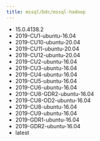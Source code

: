```yaml
---
title: mssql/bdc/mssql-hadoop
---
```

- 15.0.4138.2
- 2019-CU1-ubuntu-16.04
- 2019-CU10-ubuntu-20.04
- 2019-CU11-ubuntu-20.04
- 2019-CU12-ubuntu-20.04
- 2019-CU2-ubuntu-16.04
- 2019-CU3-ubuntu-16.04
- 2019-CU4-ubuntu-16.04
- 2019-CU5-ubuntu-16.04
- 2019-CU6-ubuntu-16.04
- 2019-CU8-GDR2-ubuntu-16.04
- 2019-CU8-OD2-ubuntu-16.04
- 2019-CU8-ubuntu-16.04
- 2019-CU9-ubuntu-16.04
- 2019-GDR1-ubuntu-16.04
- 2019-GDR2-ubuntu-16.04
- latest
